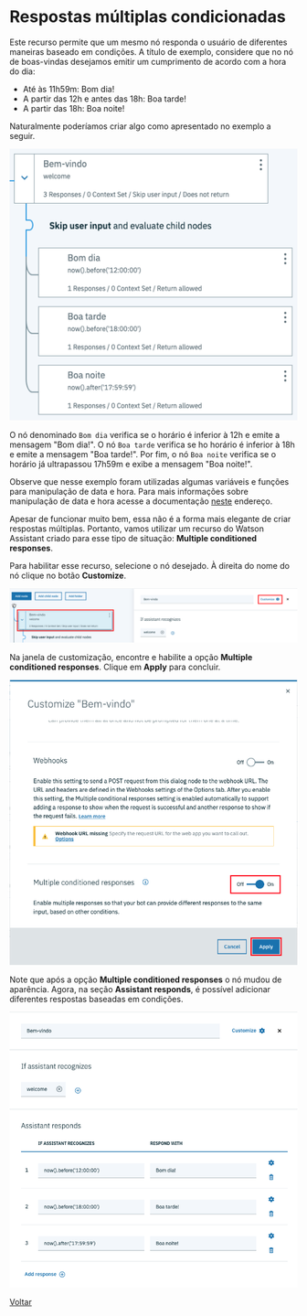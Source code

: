 # Respostas múltiplas condicionadas

Este recurso permite que um mesmo nó responda o usuário de diferentes maneiras baseado em condições. A título de exemplo, considere que no nó de boas-vindas desejamos emitir um cumprimento de acordo com a hora do dia:

* Até às 11h59m: Bom dia!
* A partir das 12h e antes das 18h: Boa tarde!
* A partir das 18h: Boa noite!

Naturalmente poderíamos criar algo como apresentado no exemplo a seguir.

![](multiple-conditioned-responses-example-01.png)

O nó denominado `Bom dia` verifica se o horário é inferior à 12h e emite a mensagem "Bom dia!". O nó `Boa tarde` verifica se ho horário é inferior à 18h e emite a mensagem "Boa tarde!". Por fim, o nó `Boa noite` verifica se o horário já ultrapassou 17h59m e exibe a mensagem "Boa noite!".

Observe que nesse exemplo foram utilizadas algumas variáveis e funções para manipulação de data e hora. Para mais informações sobre manipulação de data e hora acesse a documentação [neste](https://cloud.ibm.com/docs/services/assistant?topic=assistant-dialog-methods#dialog-methods-date-time) endereço.

Apesar de funcionar muito bem, essa não é a forma mais elegante de criar respostas múltiplas. Portanto, vamos utilizar um recurso do Watson Assistant criado para esse tipo de situação: **Multiple conditioned responses**.

Para habilitar esse recurso, selecione o nó desejado. À direita do nome do nó clique no botão **Customize**.

![](customize.png)

Na janela de customização, encontre e habilite a opção **Multiple conditioned responses**. Clique em **Apply** para concluir.

![](multiple-conditioned-responses.png)

Note que após a opção **Multiple conditioned responses** o nó mudou de aparência. Agora, na seção **Assistant responds**, é possível adicionar diferentes respostas baseadas em condições.

![](assistant-responds.png)

[Voltar](../)